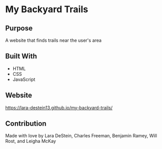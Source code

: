 # My Backyard Trails

## Purpose
A website that finds trails near the user's area

## Built With
* HTML
* CSS 
* JavaScript

## Website
https://lara-destein13.github.io/my-backyard-trails/

## Contribution
Made with love by Lara DeStein, Charles Freeman, Benjamin Ramey, Will Rost, and Leigha McKay
